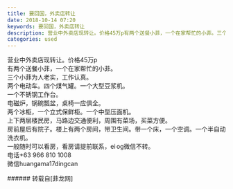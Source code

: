 ```yaml
---
title: 要回国，外卖店转让
date: 2018-10-14 07:20
keywords: 要回国，外卖店转让
description: 营业中外卖店现转让。价格45万p有两个送餐小菲，一个在家帮忙的小菲。三个小菲为人老实，工作认真。两个电动车。四个煤气罐。一个大型豆浆机。一个不锈钢工作台。电磁炉，锅碗瓢盆，桌椅一应俱全。两个冰柜，一个立式保鲜柜。一个中型压面机。上下两层楼民房，马路边交通便利，周围有菜场，买菜方便。房前屋后有院子。楼上有两个房间，带卫生间。带一个床，一个空调。一个半自动洗衣机。一般随时可以看房，看房请提前联系，ei og微信不转。电话+63 966 810 1008微信huangama17dingcan
categories: used
---
```

<td class="t_f" id="postmessage_2022834">

营业中外卖店现转让。价格45万p<br/>
有两个送餐小菲，一个在家帮忙的小菲。<br/>
三个小菲为人老实，工作认真。<br/>
两个电动车。四个煤气罐。一个大型豆浆机。<br/>
一个不锈钢工作台。<br/>
电磁炉，锅碗瓢盆，桌椅一应俱全。<br/>
两个冰柜，一个立式保鲜柜。一个中型压面机。<br/>
上下两层楼民房，马路边交通便利，周围有菜场，买菜方便。<br/>
房前屋后有院子。楼上有两个房间，带卫生间。带一个床，一个空调。一个半自动洗衣机。<br/>
一般随时可以看房，看房请提前联系，ei og微信不转。<br/>
电话+63 966 810 1008<br/>
微信huangama17dingcan<br/>
</td>
###### 转载自[菲龙网]